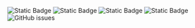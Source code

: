 ![Static Badge](https://img.shields.io/badge/blacklists-60-000000) ![Static Badge](https://img.shields.io/badge/blacklisted-2554813-cc0000) ![Static Badge](https://img.shields.io/badge/whitelisted-2244-00CC00) ![Static Badge](https://img.shields.io/badge/streaming_blacklist-28107-000000) ![GitHub issues](https://img.shields.io/github/issues/fabriziosalmi/blacklists)

